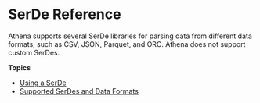 # SerDe Reference<a name="serde-reference"></a>

Athena supports several SerDe libraries for parsing data from different data formats, such as CSV, JSON, Parquet, and ORC\. Athena does not support custom SerDes\.

**Topics**
+ [Using a SerDe](serde-about.md)
+ [Supported SerDes and Data Formats](supported-serdes.md)